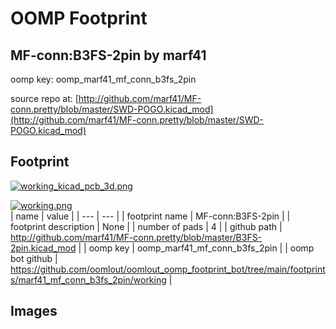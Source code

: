 # OOMP Footprint  
## MF-conn:B3FS-2pin  by marf41  
  
oomp key: oomp_marf41_mf_conn_b3fs_2pin  
  
source repo at: [http://github.com/marf41/MF-conn.pretty/blob/master/SWD-POGO.kicad_mod](http://github.com/marf41/MF-conn.pretty/blob/master/SWD-POGO.kicad_mod)  
## Footprint  
  
[![working_kicad_pcb_3d.png](working_kicad_pcb_3d_600.png)](working_kicad_pcb_3d.png)  
  
[![working.png](working_600.png)](working.png)  
| name | value | 
| --- | --- | 
| footprint name | MF-conn:B3FS-2pin | 
| footprint description | None | 
| number of pads | 4 | 
| github path | http://github.com/marf41/MF-conn.pretty/blob/master/B3FS-2pin.kicad_mod | 
| oomp key | oomp_marf41_mf_conn_b3fs_2pin | 
| oomp bot github | https://github.com/oomlout/oomlout_oomp_footprint_bot/tree/main/footprints/marf41_mf_conn_b3fs_2pin/working | 
## Images  
